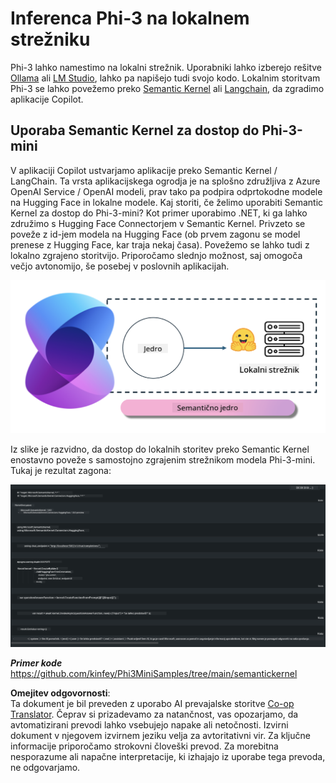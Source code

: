 <!--
CO_OP_TRANSLATOR_METADATA:
{
  "original_hash": "bcf5dd7031db0031abdb9dd0c05ba118",
  "translation_date": "2025-07-16T20:59:38+00:00",
  "source_file": "md/01.Introduction/03/Local_Server_Inference.md",
  "language_code": "sl"
}
-->
# **Inferenca Phi-3 na lokalnem strežniku**

Phi-3 lahko namestimo na lokalni strežnik. Uporabniki lahko izberejo rešitve [Ollama](https://ollama.com) ali [LM Studio](https://llamaedge.com), lahko pa napišejo tudi svojo kodo. Lokalnim storitvam Phi-3 se lahko povežemo preko [Semantic Kernel](https://github.com/microsoft/semantic-kernel?WT.mc_id=aiml-138114-kinfeylo) ali [Langchain](https://www.langchain.com/), da zgradimo aplikacije Copilot.

## **Uporaba Semantic Kernel za dostop do Phi-3-mini**

V aplikaciji Copilot ustvarjamo aplikacije preko Semantic Kernel / LangChain. Ta vrsta aplikacijskega ogrodja je na splošno združljiva z Azure OpenAI Service / OpenAI modeli, prav tako pa podpira odprtokodne modele na Hugging Face in lokalne modele. Kaj storiti, če želimo uporabiti Semantic Kernel za dostop do Phi-3-mini? Kot primer uporabimo .NET, ki ga lahko združimo s Hugging Face Connectorjem v Semantic Kernel. Privzeto se poveže z id-jem modela na Hugging Face (ob prvem zagonu se model prenese z Hugging Face, kar traja nekaj časa). Povežemo se lahko tudi z lokalno zgrajeno storitvijo. Priporočamo slednjo možnost, saj omogoča večjo avtonomijo, še posebej v poslovnih aplikacijah.

![sk](../../../../../translated_images/sk.d03785c25edc6d445a2e9ae037979e544e0b0c482f43c7617b0324e717b9af62.sl.png)

Iz slike je razvidno, da dostop do lokalnih storitev preko Semantic Kernel enostavno poveže s samostojno zgrajenim strežnikom modela Phi-3-mini. Tukaj je rezultat zagona:

![skrun](../../../../../translated_images/skrun.5aafc1e7197dca2020eefcaeaaee184d29bb0cf1c37b00fd9c79acc23a6dc8d2.sl.png)

***Primer kode*** https://github.com/kinfey/Phi3MiniSamples/tree/main/semantickernel

**Omejitev odgovornosti**:  
Ta dokument je bil preveden z uporabo AI prevajalske storitve [Co-op Translator](https://github.com/Azure/co-op-translator). Čeprav si prizadevamo za natančnost, vas opozarjamo, da avtomatizirani prevodi lahko vsebujejo napake ali netočnosti. Izvirni dokument v njegovem izvirnem jeziku velja za avtoritativni vir. Za ključne informacije priporočamo strokovni človeški prevod. Za morebitna nesporazume ali napačne interpretacije, ki izhajajo iz uporabe tega prevoda, ne odgovarjamo.
